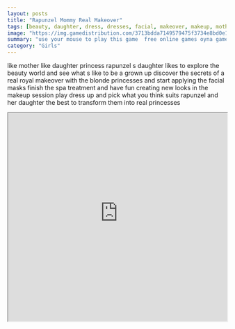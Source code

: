 ```yaml
---
layout: posts
title: "Rapunzel Mommy Real Makeover"
tags: [beauty, daughter, dress, dresses, facial, makeover, makeup, mother, princess, rapunzel, simulation, spa, tangled, treatment, free, online, games, oyna, game, free, games, play, play, games]
image: "https://img.gamedistribution.com/3713bdda7149579475f3734e8bd0e14a.jpg"
summary: "use your mouse to play this game  free online games oyna game free games play play games"
category: "Girls"
---
```


like mother like daughter princess rapunzel s daughter likes to explore the beauty world and see what s like to be a grown up discover the secrets of a real royal makeover with the blonde princesses and start applying the facial masks finish the spa treatment and have fun creating new looks in the makeup session play dress up and pick what you think suits rapunzel and her daughter the best to transform them into real princesses

<iframe width="100%" height="480px;" src="https://flash.gamedistribution.com?game=3713bdda7149579475f3734e8bd0e14a"></iframe>